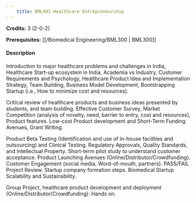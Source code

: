 ```yaml
---
    title: BML401 Healthcare Entrepreneurship
---
```

**Credits:** 3 (2-0-2)



**Prerequisites:** [[/Biomedical Engineering/BML300 | BML300]]

#### Description 
Introduction to major healthcare problems and challenges in India, Healthcare Start-up ecosystem in India, Academia vs Industry, Customer Requirements and Psychology, Healthcare Product Idea and Implementation Strategy, Team Building, Business Model Development, Bootstrapping Startup (i.e., How to minimize cost and resources).

Critical review of healthcare products and business ideas presented by students, and team building. Effective Customer Survey, Market Competition (analysis of novelty, need, barrier to entry, cost and resources), Product features. Low-cost Product development and Short-Term Funding Avenues, Grant Writing.

Product Beta Testing (Identification and use of in-house facilities and outsourcing) and Clinical Testing. Regulatory Approvals, Quality Standards, and Intellectual Property. Short-term pilot study to understand customer acceptance. Product Launching Avenues (Online/Distributor/Crowdfunding). Customer Engagement (social media, Word-of-mouth, partners). PASS/FAIL Project Review. Startup company formation steps. Biomedical Startup Scalability and Sustainability.

Group Project, healthcare product development and deployment (Online/Distributor/Crowdfunding): Hands on.